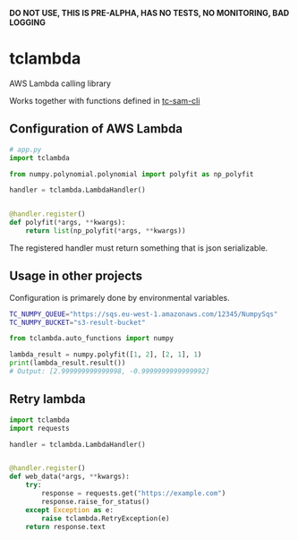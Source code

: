 **DO NOT USE, THIS IS PRE-ALPHA, HAS NO TESTS, NO MONITORING, BAD LOGGING**

# tclambda
AWS Lambda calling library

Works together with functions defined in [tc-sam-cli](https://pypi.org/project/tc-sam-cli/)

## Configuration of AWS Lambda

```python
# app.py
import tclambda

from numpy.polynomial.polynomial import polyfit as np_polyfit

handler = tclambda.LambdaHandler()


@handler.register()
def polyfit(*args, **kwargs):
    return list(np_polyfit(*args, **kwargs))
```

The registered handler must return something that is json serializable.


## Usage in other projects

Configuration is primarely done by environmental variables.

```sh
TC_NUMPY_QUEUE="https://sqs.eu-west-1.amazonaws.com/12345/NumpySqs"
TC_NUMPY_BUCKET="s3-result-bucket"
```

```python
from tclambda.auto_functions import numpy

lambda_result = numpy.polyfit([1, 2], [2, 1], 1)
print(lambda_result.result())
# Output: [2.999999999999998, -0.9999999999999992]
```


## Retry lambda

```python
import tclambda
import requests

handler = tclambda.LambdaHandler()


@handler.register()
def web_data(*args, **kwargs):
    try:
        response = requests.get("https://example.com")
        response.raise_for_status()
    except Exception as e:
        raise tclambda.RetryException(e)
    return response.text
